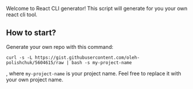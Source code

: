 Welcome to React CLI generator!
This script will generate for you your own react cli tool.

## How to start?

Generate your own repo with this command:

    curl -s -L https://gist.githubusercontent.com/oleh-polishchuk/5604615/raw | bash -s my-project-name

, where `my-project-name` is your project name. Feel free to replace it with your own project name.


